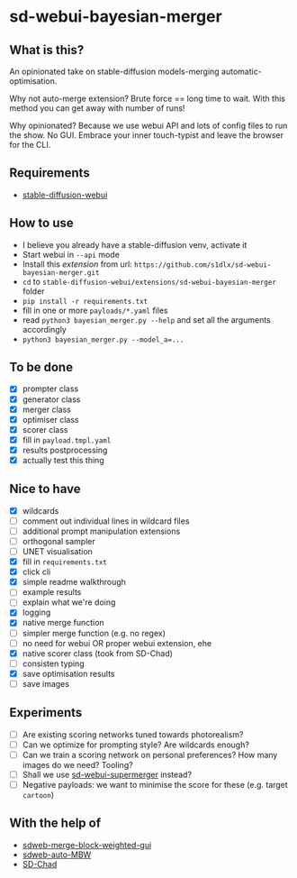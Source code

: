 # sd-webui-bayesian-merger

## What is this?

An opinionated take on stable-diffusion models-merging automatic-optimisation.

Why not auto-merge extension? Brute force == long time to wait. With this method you can get away with <X> number of runs!

Why opinionated? Because we use webui API and lots of config files to run the show. No GUI. 
Embrace your inner touch-typist and leave the browser for the CLI.

## Requirements

- [stable-diffusion-webui](https://github.com/AUTOMATIC1111/stable-diffusion-webui)

## How to use

- I believe you already have a stable-diffusion venv, activate it
- Start webui in `--api` mode
- Install this _extension_ from url: `https://github.com/s1dlx/sd-webui-bayesian-merger.git`
- `cd` to `stable-diffusion-webui/extensions/sd-webui-bayesian-merger` folder
- `pip install -r requirements.txt`
- fill in one or more `payloads/*.yaml` files
- read `python3 bayesian_merger.py --help` and set all the arguments accordingly
- `python3 bayesian_merger.py --model_a=... `

## To be done

- [x] prompter class
- [x] generator class
- [x] merger class
- [x] optimiser class
- [x] scorer class
- [x] fill in `payload.tmpl.yaml`
- [x] results postprocessing
- [x] actually test this thing

## Nice to have

- [x] wildcards
- [ ] comment out individual lines in wildcard files
- [ ] additional prompt manipulation extensions
- [ ] orthogonal sampler
- [ ] UNET visualisation
- [x] fill in `requirements.txt`
- [x] click cli
- [x] simple readme walkthrough
- [ ] example results
- [ ] explain what we're doing
- [x] logging
- [x] native merge function
- [ ] simpler merge function (e.g. no regex)
- [ ] no need for webui OR proper webui extension, ehe
- [x] native scorer class (took from SD-Chad)
- [ ] consisten typing
- [x] save optimisation results
- [ ] save images

## Experiments

- [ ] Are existing scoring networks tuned towards photorealism?
- [ ] Can we optimize for prompting style? Are wildcards enough?
- [ ] Can we train a scoring network on personal preferences? How many images do we need? Tooling?
- [ ] Shall we use [sd-webui-supermerger](https://github.com/hako-mikan/sd-webui-supermerger) instead?
- [ ] Negative payloads: we want to minimise the score for these (e.g. target `cartoon`)

## With the help of

- [sdweb-merge-block-weighted-gui](https://github.com/bbc-mc/sdweb-merge-block-weighted-gui)
- [sdweb-auto-MBW](https://github.com/Xerxemi/sdweb-auto-MBW)
- [SD-Chad](https://github.com/grexzen/SD-Chad.git)
